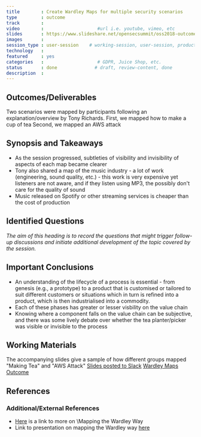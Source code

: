 ```yaml
---
title        : Create Wardley Maps for multiple security scenarios
type         : outcome
track        :
video        :                    #url i.e. youtube, vimeo, etc
slides       : https://www.slideshare.net/opensecsummit/oss2018-outcomes-create-wardley-maps-for-multiple-security-scenarios/opensecsummit/oss2018-outcomes-create-wardley-maps-for-multiple-security-scenarios                 #url i.e. slideshare
images       :
session_type : user-session    # working-session, user-session, product-sesssion
technology   :
featured     : yes
categories   :                    # GDPR, Juice Shop, etc.
status       : done              # draft, review-content, done
description  :
---
```




## Outcomes/Deliverables
Two scenarios were mapped by participants following an explanation/overview by Tony Richards.
First, we mapped how to make a cup of tea
Second, we mapped an AWS attack

## Synopsis and Takeaways
 - As the session progressed, subtleties  of visibility and invisibility of aspects of each map became clearer
 - Tony also shared a map of the music industry - a lot of work (engineering, sound quality, etc.) - this work is very expensive yet listeners are not aware, and if they listen using MP3, the possibly don't care for the quality of sound
 - Music released on Spotify or other streaming services is cheaper than the cost of production

## Identified Questions
*The aim of this heading is to record the questions that might trigger follow-up discussions and initiate additional development of the topic covered by the session.*

## Important Conclusions
 - An understanding of the lifecycle of a process is essential - from genesis (e.g., a prototype) to a product that is customised or tailored to suit different customers or situations which in turn is refined into a product, which is then industrialised into a commodity.
  - Each of these phases has greater or lesser visbility on the value chain
  - Knowing where a component falls on the value chain can be subjective, and there was some lively debate over whether the tea planter/picker was visible or invisible to the process

## Working Materials
The accompanying slides give a sample of how different groups mapped "Making Tea" and "AWS Attack"
[Slides posted to Slack](https://os-summit.slack.com/messages/CB1HGSDHU)
[Wardley Maps Outcome](https://files.slack.com/files-pri/TAULHPATC-FB1H5KG4R/wardley-maps-outcomes-d1.pdf)

## References


### Additional/External References

 - [Here](https://www.cio.co.uk/it-strategy/introduction-wardley-value-chain-mapping-3604565/) is a link to more on \Mapping the Wardley Way
 - Link to presentation on mapping the Wardley way [here](https://www.slideshare.net/opensecsummit/wardley-maps-practical-session-2-hour)
